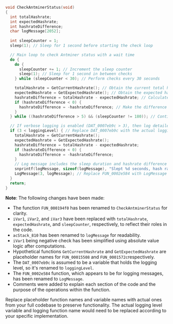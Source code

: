 ```c
void CheckAntminerStatus(void)
{
  int totalHashrate;
  int expectedHashrate;
  int hashrateDifference;
  char logMessage[2052];
  
  int sleepCounter = 1;
  sleep(1); // Sleep for 1 second before starting the check loop

  // Main loop to check Antminer status with a wait time
  do {
    do {
      sleepCounter += 1; // Increment the sleep counter
      sleep(1); // Sleep for 1 second in between checks
    } while (sleepCounter < 30); // Perform checks every 30 seconds

    totalHashrate = GetCurrentHashrate(); // Obtain the current total hashrate
    expectedHashrate = GetExpectedHashrate(); // Obtain the expected hashrate
    hashrateDifference = totalHashrate - expectedHashrate; // Calculate the difference
    if (hashrateDifference < 0) {
      hashrateDifference = -hashrateDifference; // Make the difference positive if it's negative
    }
  } while ((hashrateDifference > 5) && (sleepCounter != 180)); // Continue if difference is more than 5 and we haven't reached 180 seconds

  // If verbose logging is enabled (DAT_0007eb9c > 3), then log detailed message
  if (3 < loggingLevel) { // Replace DAT_0007eb9c with the actual logging level variable name
    totalHashrate = GetCurrentHashrate();
    expectedHashrate = GetExpectedHashrate();
    hashrateDifference = totalHashrate - expectedHashrate;
    if (hashrateDifference < 0) {
      hashrateDifference = -hashrateDifference;
    }
    // Log message includes the sleep duration and hashrate difference
    snprintf(logMessage, sizeof(logMessage), "Slept %d seconds, hash rate difference = %d.\n", sleepCounter, hashrateDifference);
    LogMessage(3, logMessage); // Replace FUN_0002e584 with LogMessage or the actual logging function name
  }
  return;
}
```

**Note**: The following changes have been made:

- The function `FUN_000194f0` has been renamed to `CheckAntminerStatus` for clarity.
- `iVar1`, `iVar2`, and `iVar3` have been replaced with `totalHashrate`, `expectedHashrate`, and `sleepCounter`, respectively, to reflect their roles in the code.
- `acStack_810` has been renamed to `logMessage` for readability.
- `iVar1` being negative check has been simplified using absolute value logic after computations.
- Hypothetical functions `GetCurrentHashrate` and `GetExpectedHashrate` are placeholder names for `FUN_00015508` and `FUN_0001572c`respectively.
- The `DAT_0007eb9c` is assumed to be a variable that holds the logging level, so it's renamed to `loggingLevel`.
- The `FUN_0002e584` function, which appears to be for logging messages, has been renamed to `LogMessage`.
- Comments were added to explain each section of the code and the purpose of the operations within the function.

Replace placeholder function names and variable names with actual ones from your full codebase to preserve functionality. The actual logging level variable and logging function name would need to be replaced according to your specific implementation.